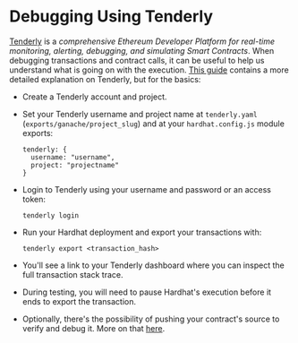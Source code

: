 # Debugging Using Tenderly

[Tenderly](https://tenderly.co/) is a _comprehensive Ethereum Developer Platform for real-time monitoring, alerting, debugging, and simulating Smart Contracts_. When debugging transactions and contract calls, it can be useful to help us understand what is going on with the execution. [This guide](https://blog.tenderly.co/level-up-your-smart-contract-productivity-using-hardhat-and-tenderly/) contains a more detailed explanation on Tenderly, but for the basics:

- Create a Tenderly account and project.

- Set your Tenderly username and project name at `tenderly.yaml` (`exports/ganache/project_slug`) and at your `hardhat.config.js` module exports:

    ```
    tenderly: {
      username: "username",
      project: "projectname"
    }
    ```

- Login to Tenderly using your username and password or an access token:
    ```
    tenderly login
    ```

- Run your Hardhat deployment and export your transactions with:
    ```
    tenderly export <transaction_hash>
    ```
- You'll see a link to your Tenderly dashboard where you can inspect the full transaction stack trace.
- During testing, you will need to pause Hardhat's execution before it ends to export the transaction.
- Optionally, there's the possibility of pushing your contract's source to verify and debug it. More on that [here](https://blog.tenderly.co/level-up-your-smart-contract-productivity-using-hardhat-and-tenderly/).
